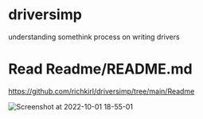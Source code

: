 # driversimp
understanding somethink process on writing drivers

# Read Readme/README.md

https://github.com/richkirl/driversimp/tree/main/Readme


![Screenshot at 2022-10-01 18-55-01](https://user-images.githubusercontent.com/61930048/193424181-b663799b-8188-4dd5-976b-4137275afaf1.png)


